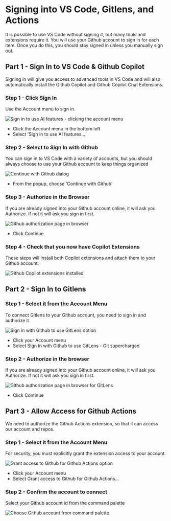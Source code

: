 # Signing into VS Code, Gitlens, and Actions

It is possible to use VS Code without signing it, but many tools and extensions require it. You will use your Github account to sign in for each item. Once you do this, you should stay signed in unless you manually sign out.

## Part 1 - Sign In to VS Code & Github Copilot

Signing in will give you access to advanced tools in VS Code and will also automatically install the Github Copilot and Github Copilot Chat Extensions.

### Step 1 - Click Sign In

Use the Account menu to sign in.

![Sign in to use AI features - clicking the account menu](Workshop2/signIn/01_SignInForAI.png)

- Click the Account menu in the bottom left
- Select 'Sign in to use AI features…\`

### Step 2 - Select to Sign In with Github

You can sign in to VS Code with a variety of accounts, but you should always choose to use your Github account to keep things organized

![Continue with Github dialog](Workshop2/signIn/02_ContinueWithGithub.png)

- From the popup, choose 'Continue with Github'

### Step 3 - Authorize in the Browser

If you are already signed into your Github account online, it will ask you Authorize. If not it will ask you sign in first.

![Github authorization page in browser](Workshop2/signIn/browserAuth.png)

- Click Continue

### Step 4 - Check that you now have Copilot Extensions

These steps will install both Copilot extensions and attach them to your Github account.

![Github Copilot extensions installed](Workshop2/signIn/copilotExtensions.png)

## Part 2 - Sign In to Gitlens

### Step 1 - Select it from the Account Menu

To connect Gitlens to your Github account, you need to sign in and authorize it

![Sign in with Github to use GitLens option](Workshop2/signIn/03_signInGitlens.png)

- Click your Account menu
- Select Sign In with Github to use GitLens - Git supercharged

### Step 2 - Authorize in the browser

If you are already signed into your Github account online, it will ask you Authorize. If not it will ask you sign in first.

![Github authorization page in browser for GitLens](Workshop2/signIn/browserAuth.png)

- Click Continue

## Part 3 - Allow Access for Github Actions

We need to authorize the Github Actions extension, so that it can access our account and repos.

### Step 1 - Select it from the Account Menu

For security, you must explicitly grant the extension access to your account.

![Grant access to Github for Github Actions option](Workshop2/signIn/04_accessActions.png)

- Click your Account menu
- Select Grant access to Github for Github Actions…

### Step 2 - Confirm the account to connect

Select your Github account id from the command palette

![Choose Github account from command palette](Workshop2/signIn/05_chooseAccount.png)